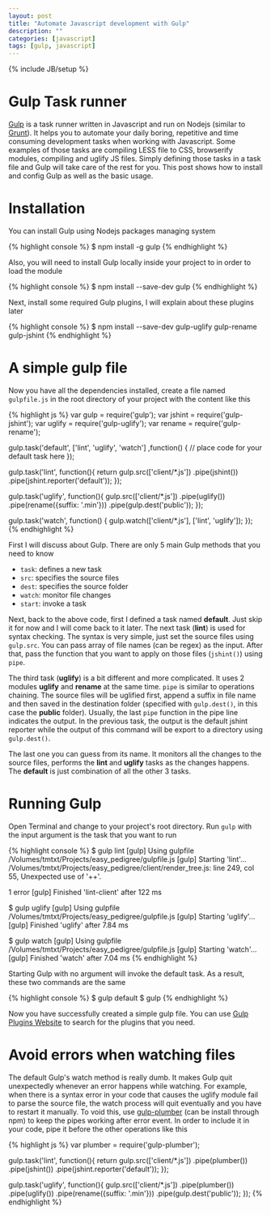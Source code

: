 ```yaml
---
layout: post
title: "Automate Javascript development with Gulp"
description: ""
categories: [javascript]
tags: [gulp, javascript]
---
```

{% include JB/setup %}

# Gulp Task runner

[Gulp](http://gulpjs.com/) is a task runner written in Javascript and run on
Nodejs (similar to [Grunt](http://gruntjs.com/)). It helps you to automate your
daily boring, repetitive and time consuming development tasks when working with
Javascript. Some examples of those tasks are compiling LESS file to CSS,
browserify modules, compiling and uglify JS files. Simply defining those tasks
in a task file and Gulp will take care of the rest for you. This post shows how
to install and config Gulp as well as the basic usage.

# Installation

You can install Gulp using Nodejs packages managing system

{% highlight console %}
$ npm install -g gulp
{% endhighlight %}

Also, you will need to install Gulp locally inside your project to in order to
load the module

{% highlight console %}
$ npm install --save-dev gulp
{% endhighlight %}

Next, install some required Gulp plugins, I will explain about these plugins
later

{% highlight console %}
$ npm install --save-dev gulp-uglify gulp-rename gulp-jshint
{% endhighlight %}

<!-- more -->

# A simple gulp file

Now you have all the dependencies installed, create a file named `gulpfile.js` in
the root directory of your project with the content like this

{% highlight js %}
var gulp = require('gulp');
var jshint = require('gulp-jshint');
var uglify = require('gulp-uglify');
var rename = require('gulp-rename');

gulp.task('default', ['lint', 'uglify', 'watch'] ,function() {
  // place code for your default task here
});

gulp.task('lint', function(){
  return gulp.src(['client/*.js'])
    .pipe(jshint())
    .pipe(jshint.reporter('default'));
});

gulp.task('uglify', function(){
  gulp.src(['client/*.js'])
    .pipe(uglify())
    .pipe(rename({suffix: '.min'}))
    .pipe(gulp.dest('public'));
});

gulp.task('watch', function() {
  gulp.watch(['client/*.js'], ['lint', 'uglify']);
});
{% endhighlight %}

First I will discuss about Gulp. There are only 5 main Gulp methods that you
need to know

* `task`: defines a new task
* `src`: specifies the source files
* `dest`: specifies the source folder
* `watch`: monitor file changes
* `start`: invoke a task

Next, back to the above code, first I defined a task named **default**. Just
skip it for now and I will come back to it later. The next task (**lint**) is
used for syntax checking. The syntax is very simple, just set the source files
using `gulp.src`. You can pass array of file names (can be regex) as the input. After
that, pass the function that you want to apply on those files (`jshint()`) using
`pipe`.

The third task (**uglify**) is a bit different and more complicated. It uses 2
modules **uglify** and **rename** at the same time. `pipe` is similar to
operations chaining. The source files will be uglified first, append a
suffix in file name and then saved in the destination folder (specified with
`gulp.dest()`, in this case the **public** folder). Usually, the last `pipe`
function in the pipe line indicates the output. In the previous task, the output
is the default jshint reporter while the output of this command will be export
to a directory using `gulp.dest()`.

The last one you can guess from its name. It monitors all the changes to the
source files, performs the **lint** and **uglify** tasks as the changes happens.
The **default** is just combination of all the other 3 tasks.

# Running Gulp

Open Terminal and change to your project's root directory. Run `gulp` with the
input argument is the task that you want to run

{% highlight console %}
$ gulp lint
[gulp] Using gulpfile /Volumes/tmtxt/Projects/easy_pedigree/gulpfile.js
[gulp] Starting 'lint'...
/Volumes/tmtxt/Projects/easy_pedigree/client/render_tree.js: line 249, col 55, Unexpected use of '++'.

1 error
[gulp] Finished 'lint-client' after 122 ms

$ gulp uglify
[gulp] Using gulpfile /Volumes/tmtxt/Projects/easy_pedigree/gulpfile.js
[gulp] Starting 'uglify'...
[gulp] Finished 'uglify' after 7.84 ms

$ gulp watch
[gulp] Using gulpfile /Volumes/tmtxt/Projects/easy_pedigree/gulpfile.js
[gulp] Starting 'watch'...
[gulp] Finished 'watch' after 7.04 ms
{% endhighlight %}

Starting Gulp with no argument will invoke the default task. As a result, these
two commands are the same

{% highlight console %}
$ gulp default
$ gulp
{% endhighlight %}

Now you have successfully created a simple gulp file. You can use
[Gulp Plugins Website](http://gulpjs.com/plugins/) to search for the plugins that
you need.

# Avoid errors when watching files

The default Gulp's watch method is really dumb. It makes Gulp quit unexpectedly
whenever an error happens while watching. For example, when there is a syntax
error in your code that causes the uglify module fail to parse the source file,
the watch process will quit eventually and you have to restart it manually. To
void this, use [gulp-plumber](https://www.npmjs.org/package/gulp-plumber/) (can
be install through npm) to keep the pipes working after error event. In order to
include it in your code, pipe it before the other operations like this

{% highlight js %}
var plumber = require('gulp-plumber');

gulp.task('lint', function(){
  return gulp.src(['client/*.js'])
    .pipe(plumber())
    .pipe(jshint())
    .pipe(jshint.reporter('default'));
});

gulp.task('uglify', function(){
  gulp.src(['client/*.js'])
    .pipe(plumber())
    .pipe(uglify())
    .pipe(rename({suffix: '.min'}))
    .pipe(gulp.dest('public'));
});
{% endhighlight %}
